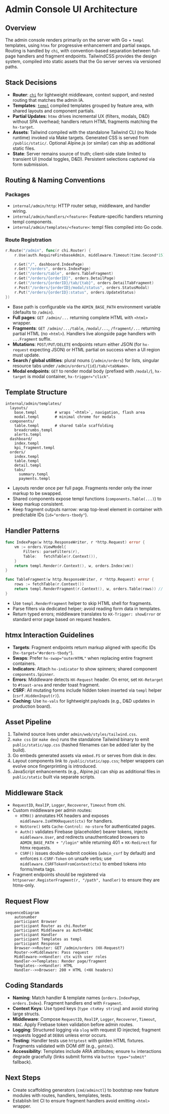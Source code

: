 # Admin Console UI Architecture

## Overview

The admin console renders primarily on the server with Go + `templ` templates, using `htmx` for progressive enhancement and partial swaps. Routing is handled by `chi`, with convention-based separation between full-page handlers and fragment endpoints. TailwindCSS provides the design system, compiled into static assets that the Go server serves via versioned paths.

## Stack Decisions

- **Router**: [`chi`](https://github.com/go-chi/chi) for lightweight middleware, context support, and nested routing that matches the admin IA.
- **Templates**: [`templ`](https://templ.guide/) compiled templates grouped by feature area, with shared layouts and component partials.
- **Partial Updates**: `htmx` drives incremental UX (filters, modals, D&D) without SPA overhead; handlers return HTML fragments matching the `hx-target`.
- **Assets**: Tailwind compiled with the standalone Tailwind CLI (no Node runtime) invoked via Make targets. Generated CSS is served from `/public/static/`. Optional Alpine.js (or similar) can ship as additional static files.
- **State**: Server remains source of truth; client-side state limited to transient UI (modal toggles, D&D). Persistent selections captured via form submission.

## Routing & Naming Conventions

### Packages

- `internal/admin/http`: HTTP router setup, middleware, and handler wiring.
- `internal/admin/handlers/<feature>`: Feature-specific handlers returning templ components.
- `internal/admin/templates/<feature>`: templ files compiled into Go code.

### Route Registration

```go
r.Route("/admin", func(r chi.Router) {
    r.Use(auth.RequireFirebaseAdmin, middleware.Timeout(time.Second*15))

    r.Get("/", dashboard.IndexPage)
    r.Get("/orders", orders.IndexPage)
    r.Get("/orders/table", orders.TableFragment)
    r.Get("/orders/{orderID}", orders.DetailPage)
    r.Get("/orders/{orderID}/tab/{tab}", orders.DetailTabFragment)
    r.Post("/orders/{orderID}/modal/status", orders.StatusModal)
    r.Put("/orders/{orderID}:status", orders.UpdateStatus)
})
```

- Base path is configurable via the `ADMIN_BASE_PATH` environment variable (defaults to `/admin`).
- **Full pages**: `GET /admin/...` returning complete HTML with `<html>` wrapper.
- **Fragments**: `GET /admin/.../table`, `/modal/...`, `/fragment/...` returning partial HTML (no `<html>`). Handlers live alongside page handlers with `...Fragment` suffix.
- **Mutations**: `POST/PUT/DELETE` endpoints return either JSON (for `hx-request` expecting JSON) or HTML partial on success when a UI region must update.
- **Search / global utilities**: plural nouns (`/admin/orders`) for lists, singular resource tabs under `/admin/orders/{id}/tab/<tabName>`.
- **Modal endpoints**: `GET` to render modal body (prefixed with `/modal/`), `hx-target` is modal container, `hx-trigger="click"`.

## Template Structure

```
internal/admin/templates/
  layouts/
    base.templ        # wraps `<html>`, navigation, flash area
    modal.templ       # minimal chrome for modals
  components/
    table.templ       # shared table scaffolding
    breadcrumbs.templ
    alerts.templ
  dashboard/
    index.templ
    kpi_fragment.templ
  orders/
    index.templ
    table.templ
    detail.templ
    tabs/
      summary.templ
      payments.templ
```

- Layouts render once per full page. Fragments render only the inner markup to be swapped.
- Shared components expose templ functions (`components.Table(...)`) to keep markup consistent.
- Keep fragment outputs narrow: wrap top-level element in container with predictable IDs (`id="orders-tbody"`).

## Handler Patterns

```go
func IndexPage(w http.ResponseWriter, r *http.Request) error {
    vm := orders.ViewModel{
        Filters: parseFilters(r),
        Table:   fetchTable(r.Context()),
    }
    return templ.Render(r.Context(), w, orders.Index(vm))
}

func TableFragment(w http.ResponseWriter, r *http.Request) error {
    rows := fetchTable(r.Context())
    return templ.RenderFragment(r.Context(), w, orders.Table(rows)) // helper wraps templ.Execute
}
```

- Use `templ.RenderFragment` helper to skip HTML shell for fragments.
- Parse filters via dedicated helper; avoid reading form data in templates.
- Return typed errors; middleware translates to `HX-Trigger: showError` or standard error page based on request headers.

## htmx Interaction Guidelines

- **Targets**: Fragment endpoints return markup aligned with specific IDs (`hx-target="#orders-tbody"`).
- **Swaps**: Prefer `hx-swap="outerHTML"` when replacing entire fragment containers.
- **Indicators**: Attach `hx-indicator` to show spinners; shared component `components.Spinner`.
- **Errors**: Middleware detects `HX-Request` header. On error, set `HX-Retarget` to `#toast-area` and render toast fragment.
- **CSRF**: All mutating forms include hidden token inserted via `templ` helper (`csrf.HiddenInput(r)`).
- **Caching**: Use `hx-vals` for lightweight payloads (e.g., D&D updates in production board).

## Asset Pipeline

1. Tailwind source lives under `admin/web/styles/tailwind.css`.
2. `make css` (or `make dev`) runs the standalone Tailwind binary to emit `public/static/app.css` (hashed filenames can be added later by the build).
3. Go embeds generated assets via `embed.FS` or serves from disk in dev.
4. Layout components link to `/public/static/app.css`; helper wrappers can evolve once fingerprinting is introduced.
5. JavaScript enhancements (e.g., Alpine.js) can ship as additional files in `public/static` built via separate scripts.

## Middleware Stack

- `RequestID`, `RealIP`, `Logger`, `Recoverer`, `Timeout` from chi.
- Custom middleware per admin routes:
  - `HTMX()` annotates HX headers and exposes `middleware.IsHTMXRequest(ctx)` for handlers.
  - `NoStore()` sets `Cache-Control: no-store` for authenticated pages.
  - `Auth()` validates Firebase (placeholder) bearer tokens, injects `middleware.User`, and redirects unauthenticated browsers to `ADMIN_BASE_PATH + "/login"` while returning 401 + `HX-Redirect` for htmx requests.
  - `CSRF()` issues double-submit cookies (`admin_csrf` by default) and enforces `X-CSRF-Token` on unsafe verbs; use `middleware.CSRFTokenFromContext(ctx)` to embed tokens into forms/meta tags.
- Fragment endpoints should be registered via `httpserver.RegisterFragment(r, "/path", handler)` to ensure they are htmx-only.

## Request Flow

```mermaid
sequenceDiagram
    autonumber
    participant Browser
    participant Router as chi.Router
    participant Middleware as Auth+RBAC
    participant Handler
    participant Templates as templ
    participant Response
    Browser->>Router: GET /admin/orders (HX-Request?)
    Router->>Middleware: Pass request
    Middleware->>Handler: ctx with user roles
    Handler->>Templates: Render page/fragment
    Templates-->>Handler: HTML
    Handler-->>Browser: 200 + HTML (+HX headers)
```

## Coding Standards

- **Naming**: Match handler & template names (`orders.IndexPage`, `orders.Index`). Fragment handlers end with `Fragment`.
- **Context Keys**: Use typed keys (`type ctxKey string`) and avoid storing large structs.
- **Middleware**: Compose `RequestID`, `RealIP`, `Logger`, `Recoverer`, `Timeout`, `RBAC`. Apply Firebase token validation before admin routes.
- **Logging**: Structured logging via `slog` with request ID injected; fragment requests logged at `DEBUG` unless error occurs.
- **Testing**: Handler tests use `httptest` with golden HTML fixtures. Fragments validated with DOM diff (e.g., `gohtml`).
- **Accessibility**: Templates include ARIA attributes; ensure `hx` interactions degrade gracefully (links submit forms via `button type="submit"` fallback).

## Next Steps

- Create scaffolding generators (`cmd/adminctl`) to bootstrap new feature modules with routes, handlers, templates, tests.
- Establish lint CI to ensure fragment handlers avoid emitting `<html>` wrapper.
